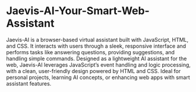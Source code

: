 # Jaevis-AI-Your-Smart-Web-Assistant
Jaevis-AI is a browser-based virtual assistant built with JavaScript, HTML, and CSS. It interacts with users through a sleek, responsive interface and performs tasks like answering questions, providing suggestions, and handling simple commands. Designed as a lightweight AI assistant for the web, Jaevis-AI leverages JavaScript’s event handling and logic processing, with a clean, user-friendly design powered by HTML and CSS. Ideal for personal projects, learning AI concepts, or enhancing web apps with smart assistant features.



